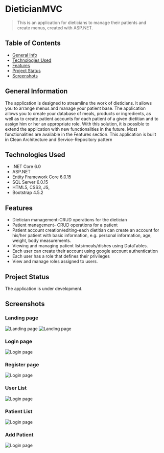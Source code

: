 # DieticianMVC
> This is an application for dieticians to manage their patients and create menus, created with ASP.NET.

## Table of Contents
* [General Info](#general-information)
* [Technologies Used](#technologies-used)
* [Features](#features)
* [Project Status](#project-status)
* [Screenshots](#screenshots)

## General Information
The application is designed to streamline the work of dieticians. It allows you to arrange menus and manage your patient base. The application allows you to create your database of meals, products or ingredients, as well as to create patient accounts for each patient of a given dietitian and to assign him or her an appropriate role. With this solution, it is possible to extend the application with new functionalities in the future. Most functionalities are available in the Features section. This application is built in Clean Architecture and Service-Repository pattern

## Technologies Used
* .NET Core 6.0
* ASP.NET
* Entity Framework Core 6.0.15
* SQL Server 6.0.15
* HTML5, CSS3, JS,
* Bootstrap 4.5.2

## Features
* Dietician management-CRUD operations for the dietician
* Patient management- CRUD operations for a patient
* Patient account creation/editing-each dietitian can create an account for his/her patient with basic information, e.g. personal information, age, weight, body measurements.
* Viewing and managing patient lists/meals/dishes using DataTables.
* Each user can create their account using google account authentication
* Each user has a role that defines their privileges
* View and manage roles assigned to users.

## Project Status
The application is under development.

## Screenshots
### Landing page
![Landing page](/DieticianMVC.Web/wwwroot/ScreenShots/welcome_page_1.png)
![Landing page](/DieticianMVC.Web/wwwroot/ScreenShots/welcome_page_2.png)
### Login page
![Login page](/DieticianMVC.Web/wwwroot/ScreenShots/login_page.png)
### Register page
![Login page](/DieticianMVC.Web/wwwroot/ScreenShots/register_page.png)
### User List
![Login page](/DieticianMVC.Web/wwwroot/ScreenShots/user_list_page.png)
### Patient List
![Login page](/DieticianMVC.Web/wwwroot/ScreenShots/patient_list_page.png)
### Add Patient
![Login page](/DieticianMVC.Web/wwwroot/ScreenShots/patient_add_page.png)






